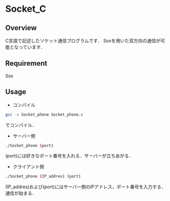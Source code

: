 # Socket_C

## Overview
C言語で記述したソケット通信プログラムです．
Soxを用いた双方向の通信が可能となっています．

## Requirement
Sox

## Usage
- コンパイル
```sh
gcc -o Socket_phone Socket_phone.c
```
でコンパイル．

- サーバー側
```sh
./Socket_phone (port)
```
(port)には好きなポート番号を入れる．サーバーが立ちあがる．

- クライアント側
```sh
./Socket_phone (IP_addres) (port)
```
(IP_addres)および(port)にはサーバー側のIPアドレス，ポート番号を入力する．
通信が始まる．